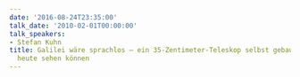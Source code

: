 ```yaml
---
date: '2016-08-24T23:35:00'
talk_date: '2010-02-01T00:00:00'
talk_speakers:
- Stefan Kuhn
title: Galilei wäre sprachlos – ein 35-Zentimeter-Teleskop selbst gebaut – Was Amateure
  heute sehen können
---
```

